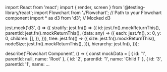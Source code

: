 import React from 'react';
import { render, screen } from '@testing-library/react';
import Flowchart from './Flowchart'; // Path to your Flowchart component
import * as d3 from 'd3'; // Mocked d3

jest.mock('d3', () => ({
  stratify: jest.fn(() => ({
    id: jest.fn().mockReturnThis(),
    parentId: jest.fn().mockReturnThis(),
    (data: any) => ({
      each: jest.fn(),
      x: 0,
      y: 0,
      children: [],
    }),
  })),
  tree: jest.fn(() => ({
    size: jest.fn().mockReturnThis(),
    nodeSize: jest.fn().mockReturnThis(),
  })),
  hierarchy: jest.fn(),
}));

describe('Flowchart Component', () => {
  const mockData = [
    { id: '1', parentId: null, name: 'Root' },
    { id: '2', parentId: '1', name: 'Child 1' },
    { id: '3', parentId: '1', name: …
